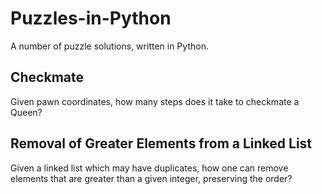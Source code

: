# Puzzles-in-Python
A number of puzzle solutions, written in Python.

## Checkmate
Given pawn coordinates, how many steps does it take to checkmate a Queen?

## Removal of Greater Elements from a Linked List
Given a linked list which may have duplicates, how one can remove elements that are greater than a given integer, preserving the order?
